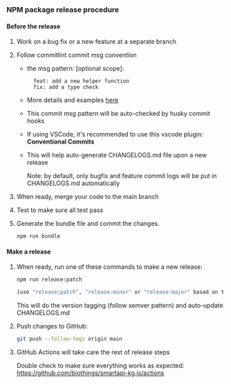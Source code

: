 ### NPM package release procedure

#### Before the release

1. Work on a bug fix or a new feature at a separate branch

2. Follow commitlint commit msg convention

   * the msg pattern: <type>[optional scope]: <description>
     ```
       feat: add a new helper function
       fix: add a type check
     ```
   * More details and examples [here](https://www.conventionalcommits.org/en/v1.0.0/#summary)
   * This commit msg pattern will be auto-checked by husky commit hooks
   * If using VSCode, it's recommended to use this vscode plugin: **Conventional Commits**
   * This will help auto-generate CHANGELOGS.md file upon a new release

     Note: by default, only bugfix and feature commit logs will be put in CHANGELOGS.md automatically

2. When ready, merge your code to the main branch

3. Test to make sure all test pass

4. Generate the bundle file and commit the changes.

   ```npm run bundle```


#### Make a release

1. When ready, run one of these commands to make a new release:

   ```bash
   npm run release:patch

   (use "release:patch", "release:minor" or "release:major" based on the release types)
   ```

   This will do the version tagging (follow semver pattern) and auto-update CHANGELOGS.md

2. Push changes to GitHub:

   ```bash
   git push --follow-tags origin main
   ```

3. GitHub Actions will take care the rest of release steps

   Double check to make sure everything works as expected:
   https://github.com/biothings/smartapi-kg.js/actions